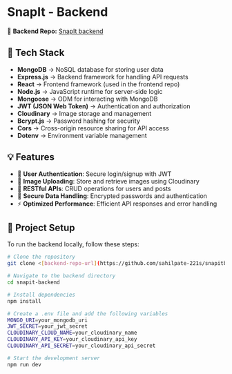 # SnapIt - Backend  

🚀 **Backend Repo:** [SnapIt backend]("https://snapitbackend.onrender.com")  

## 📌 Tech Stack  

- **MongoDB** → NoSQL database for storing user data  
- **Express.js** → Backend framework for handling API requests  
- **React** → Frontend framework (used in the frontend repo)  
- **Node.js** → JavaScript runtime for server-side logic  
- **Mongoose** → ODM for interacting with MongoDB  
- **JWT (JSON Web Token)** → Authentication and authorization  
- **Cloudinary** → Image storage and management  
- **Bcrypt.js** → Password hashing for security  
- **Cors** → Cross-origin resource sharing for API access  
- **Dotenv** → Environment variable management  

## 💡 Features  

- 🔐 **User Authentication**: Secure login/signup with JWT  
- 📸 **Image Uploading**: Store and retrieve images using Cloudinary  
- 📂 **RESTful APIs**: CRUD operations for users and posts  
- 🔄 **Secure Data Handling**: Encrypted passwords and authentication  
- ⚡ **Optimized Performance**: Efficient API responses and error handling  

## 📂 Project Setup  

To run the backend locally, follow these steps:  

```sh
# Clone the repository
git clone <[backend-repo-url](https://github.com/sahilpate-221s/snapitbackend)>

# Navigate to the backend directory
cd snapit-backend

# Install dependencies
npm install

# Create a .env file and add the following variables
MONGO_URI=your_mongodb_uri
JWT_SECRET=your_jwt_secret
CLOUDINARY_CLOUD_NAME=your_cloudinary_name
CLOUDINARY_API_KEY=your_cloudinary_api_key
CLOUDINARY_API_SECRET=your_cloudinary_api_secret

# Start the development server
npm run dev
